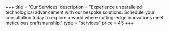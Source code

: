 +++
title = 'Our Services'
description = "Experience unparalleled technological advancement with our bespoke solutions. Schedule your consultation today to explore a world where cutting-edge innovations meet meticulous craftsmanship."
type = "services"
price = 45
+++